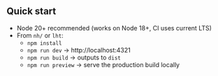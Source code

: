## Quick start

- Node 20+ recommended (works on Node 18+, CI uses current LTS)
- From `nh/` or `lht`:
  - `npm install`
  - `npm run dev` → http://localhost:4321
  - `npm run build` → outputs to `dist`
  - `npm run preview` → serve the production build locally

